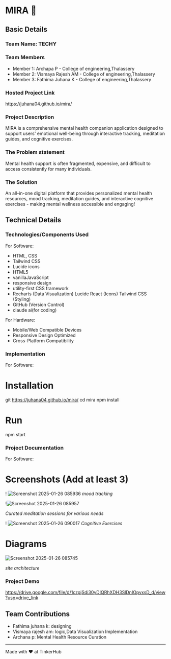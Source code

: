 # MIRA 🎯


## Basic Details
### Team Name: TECHY


### Team Members
- Member 1: Archapa P - College of engineering,Thalassery
- Member 2: Vismaya Rajesh AM - College of engineering,Thalassery
- Member 3: Fathima Juhana K - College of engineering,Thalassery

### Hosted Project Link
https://juhana04.github.io/mira/

### Project Description
MIRA is a comprehensive mental health companion application designed to support users' emotional well-being through interactive tracking, meditation guides, and cognitive exercises.

### The Problem statement
Mental health support is often fragmented, expensive, and difficult to access consistently for many individuals.

### The Solution
An all-in-one digital platform that provides personalized mental health resources, mood tracking, meditation guides, and interactive cognitive exercises - making mental wellness accessible and engaging!

## Technical Details
### Technologies/Components Used
For Software:
- HTML, CSS
- Tailwind CSS
- Lucide icons
- HTML5
- vanillaJavaScript
- responsive design
- utility-first CSS framework
- Recharts (Data Visualization)
Lucide React (Icons)
Tailwind CSS (Styling)
- GitHub (Version Control)
- claude ai(for coding)

For Hardware:
- Mobile/Web Compatible Devices
- Responsive Design Optimized
- Cross-Platform Compatibility

### Implementation
For Software:
# Installation
git https://juhana04.github.io/mira/
cd mira
npm install

# Run
npm start

### Project Documentation
For Software:

# Screenshots (Add at least 3)
!
![Screenshot 2025-01-26 085936](https://github.com/user-attachments/assets/c08eb7c9-84e4-4567-a4c1-e276d2263a27)
 *mood tracking*

!![Screenshot 2025-01-26 085957](https://github.com/user-attachments/assets/9bc67e3b-1108-4c17-90b4-652ede963321)

*Curated meditation sessions for various needs*

!
![Screenshot 2025-01-26 090017](https://github.com/user-attachments/assets/6f9bfa60-a124-473f-b4fa-d0dcab7c7c0b)
*Cognitive Exercises*
# Diagrams
![Screenshot 2025-01-26 085745](https://github.com/user-attachments/assets/88d7c7b5-8b4b-49d0-8811-66f46294a19b)

*site architecture*


### Project Demo
https://drive.google.com/file/d/1czgjSdi30yDIQRhXDH3SlDnIOpvxsD_d/view?usp=drive_link




## Team Contributions
- Fathima juhana k: designing
- Vismaya rajesh am: logic,Data Visualization Implementation
- Archana p: Mental Health Resource Curation

---
Made with ❤️ at TinkerHub
